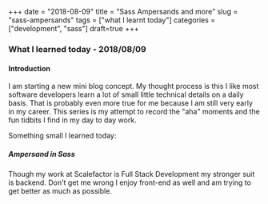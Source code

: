 +++
date = "2018-08-09"
title = "Sass Ampersands and more"
slug = "sass-ampersands" 
tags = ["what I learnt today"]
categories = ["development", "sass"]
draft=true
+++

### What I learned today - 2018/08/09 

#### Introduction
I am starting a new mini blog concept. My thought process is this I like most software developers learn a lot of small little technical details on a daily basis. That is probably even more true for me because I am still very early in my career. This series is my attempt to record the "aha" moments and the fun tidbits I find in my day to day work.

Something small I learned today:

##### Ampersand in Sass

Though my work at Scalefactor is Full Stack Development my stronger suit is backend. Don't get me wrong I enjoy front-end as well and am trying to get better as much as possible. 